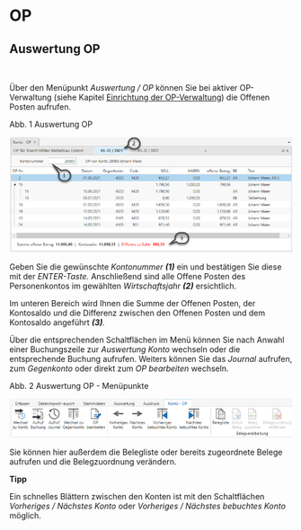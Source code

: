 # OP

## Auswertung OP

&nbsp;

Über den Menüpunkt *Auswertung / OP* können Sie bei aktiver OP-Verwaltung (siehe Kapitel [Einrichtung der OP-Verwaltung](<OPVERWALTUNG.md#Einrichtung\_OPVerwaltung>)) die Offenen Posten aufrufen.

Abb. 1 Auswertung OP

![Image](<../lib/NeuesElement165.png>)

Geben Sie die gewünschte *Kontonummer **(1)*** ein und bestätigen Sie diese mit der *ENTER-Taste.* Anschließend sind alle Offene Posten des Personenkontos im gewählten *Wirtschaftsjahr **(2)*** ersichtlich.&nbsp;

Im unteren Bereich wird Ihnen die Summe der Offenen Posten, der Kontosaldo und die Differenz zwischen den Offenen Posten und dem Kontosaldo angeführt ***(3)**.*

Über die entsprechenden Schaltflächen im Menü können Sie nach Anwahl einer Buchungszeile zur *Auswertung Konto* wechseln oder die entsprechende Buchung aufrufen. Weiters können Sie das *Journal* aufrufen, zum *Gegenkonto* oder direkt zum *OP bearbeiten* wechseln.

Abb. 2 Auswertung OP - Menüpunkte

![Image](<../lib/NeuesElement164.png>)

Sie können hier außerdem die Belegliste oder bereits zugeordnete Belege aufrufen und die Belegzuordnung verändern.

**Tipp**

Ein schnelles Blättern zwischen den Konten ist mit den Schaltflächen *Vorheriges / Nächstes Konto* oder *Vorheriges / Nächstes bebuchtes Konto* möglich.

